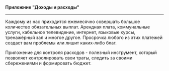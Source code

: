 **Приложние "Доходы и расходы"**
____
Каждому из нас приходится ежемесячно совершать большое количество обязательных выплат. 
Арендная плата, коммунальные услуги, кабельное телевидение, интернет, языковые курсы, тренажёрный зал и многое другое. 
Просрочка любого из этих платежей создаст вам проблемы или лишит каких-либо благ.

Приложение для контроля расходов - полезный инструмент, который позволяет контролировать свои траты, следить за своими сбережениями и формировать бюджет.

